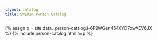 ```yaml
---
layout: catalog
title: SWERIK Person Catalog
---
```

{% assign p = site.data._person-catalog.i-6P9WGen454XYD7xwVEV6JX %}
{% include person-catalog.html p=p %}

